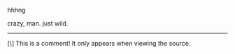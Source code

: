 hhhng

crazy, man. just wild.

----

 [\\] This is a comment! It only appears when viewing the source.


  [eggs are ample in this egg-sample example.]: <http://>
